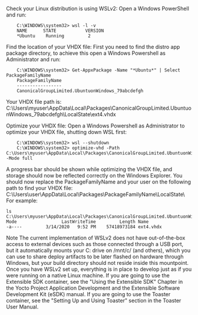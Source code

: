 Check your Linux distribution is using WSLv2: Open a Windows PowerShell and run:
```
    C:\WINDOWS\system32> wsl -l -v
    NAME      STATE           VERSION
    *Ubuntu    Running         2
 ```                   
Find the location of your VHDX file: First you need to find the distro app package directory, to achieve this open a Windows Powershell as Administrator and run:
```
    C:\WINDOWS\system32> Get-AppxPackage -Name "*Ubuntu*" | Select PackageFamilyName
    PackageFamilyName
    -----------------
    CanonicalGroupLimited.UbuntuonWindows_79abcdefgh
```
Your VHDX file path is: C:\Users\myuser\AppData\Local\Packages\CanonicalGroupLimited.UbuntuonWindows_79abcdefgh\LocalState\ext4.vhdx

Optimize your VHDX file: Open a Windows Powershell as Administrator to optimize your VHDX file, shutting down WSL first:
```
    C:\WINDOWS\system32> wsl --shutdown
    C:\WINDOWS\system32> optimize-vhd -Path C:\Users\myuser\AppData\Local\Packages\CanonicalGroupLimited.UbuntuonWindows_79abcdefgh\LocalState\ext4.vhdx -Mode full
```                            
A progress bar should be shown while optimizing the VHDX file, and storage should now be reflected correctly on the Windows Explorer.
You should now replace the PackageFamilyName and your user on the following path to find your VHDX file: C:\Users\user\AppData\Local\Packages\PackageFamilyName\LocalState\ For example:

    ls C:\Users\myuser\AppData\Local\Packages\CanonicalGroupLimited.UbuntuonWindows_79abcdefgh\LocalState\
    Mode                 LastWriteTime         Length Name
    -a----         3/14/2020   9:52 PM    57418973184 ext4.vhdx    
    
Note
The current implementation of WSLv2 does not have out-of-the-box access to external devices such as those connected through a USB port, but it automatically mounts your C: drive on /mnt/c/ (and others), which you can use to share deploy artifacts to be later flashed on hardware through Windows, but your build directory should not reside inside this mountpoint.
Once you have WSLv2 set up, everything is in place to develop just as if you were running on a native Linux machine. If you are going to use the Extensible SDK container, see the "Using the Extensible SDK" Chapter in the Yocto Project Application Development and the Extensible Software Development Kit (eSDK) manual. If you are going to use the Toaster container, see the "Setting Up and Using Toaster" section in the Toaster User Manual.
